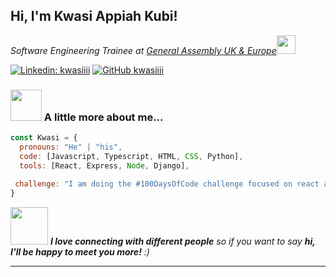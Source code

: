 
<h2> Hi, I'm Kwasi Appiah Kubi! </h2>
<p><em>Software Engineering Trainee at <a href="http://www.unb.br">General Assembly UK & Europe</a><img src="https://media.giphy.com/media/fYSnHlufseco8Fh93Z/giphy.gif" width="30">
</em></p>

[![Linkedin: kwasiiii](https://img.shields.io/badge/-kwasiappiahkubi-blue?style=flat-square&logo=Linkedin&logoColor=white&link=https://www.linkedin.com/in/kwasi-appiah-kubi/)](https://www.linkedin.com/in/kwasi-appiah-kubi/)
[![GitHub kwasiiii](https://img.shields.io/github/followers/kwasiiii?style=social)](https://github.com/kwasiiii)


### <img src="https://media.giphy.com/media/VgCDAzcKvsR6OM0uWg/giphy.gif" width="50"> A little more about me...  

```javascript
const Kwasi = {
  pronouns: "He" | "his",
  code: [Javascript, Typescript, HTML, CSS, Python],
  tools: [React, Express, Node, Django],
  
 challenge: "I am doing the #100DaysOfCode challenge focused on react and typescript"
}
```

<img src="https://media.giphy.com/media/LnQjpWaON8nhr21vNW/giphy.gif" width="60"> <em><b>I love connecting with different people</b> so if you want to say <b>hi, I'll be happy to meet you more!</b> :)</em>

---
